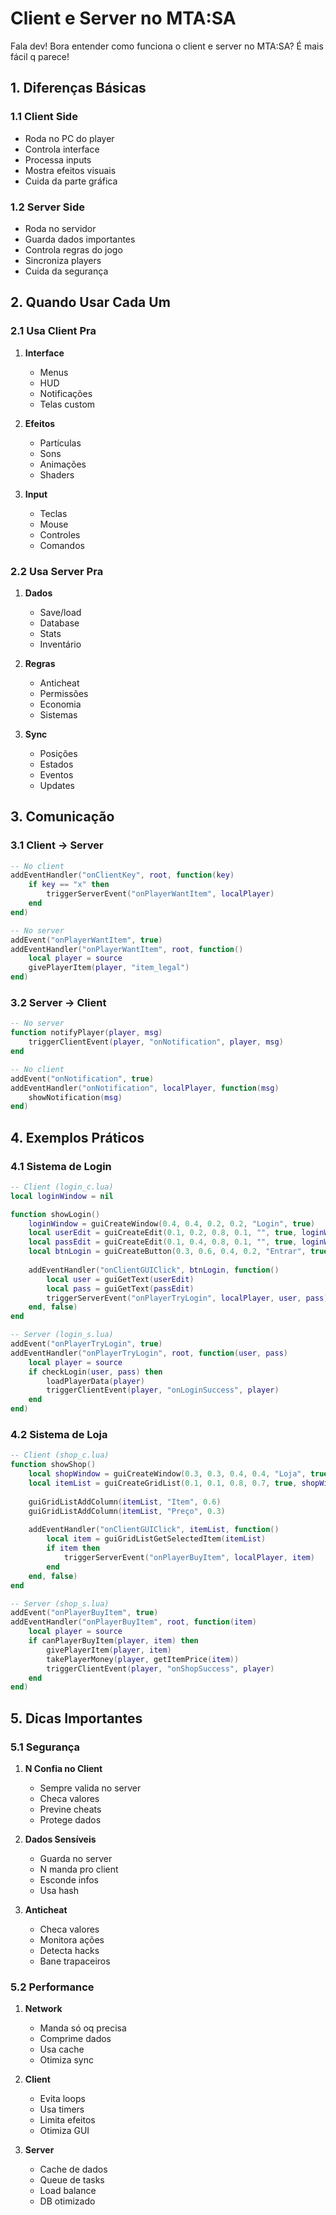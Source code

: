 # Client e Server no MTA:SA

Fala dev! Bora entender como funciona o client e server no MTA:SA? É mais fácil q parece!

## 1. Diferenças Básicas

### 1.1 Client Side
- Roda no PC do player
- Controla interface
- Processa inputs
- Mostra efeitos visuais
- Cuida da parte gráfica

### 1.2 Server Side
- Roda no servidor
- Guarda dados importantes
- Controla regras do jogo
- Sincroniza players
- Cuida da segurança

## 2. Quando Usar Cada Um

### 2.1 Usa Client Pra
1. **Interface**
   - Menus
   - HUD
   - Notificações
   - Telas custom

2. **Efeitos**
   - Partículas
   - Sons
   - Animações
   - Shaders

3. **Input**
   - Teclas
   - Mouse
   - Controles
   - Comandos

### 2.2 Usa Server Pra
1. **Dados**
   - Save/load
   - Database
   - Stats
   - Inventário

2. **Regras**
   - Anticheat
   - Permissões
   - Economia
   - Sistemas

3. **Sync**
   - Posições
   - Estados
   - Eventos
   - Updates

## 3. Comunicação

### 3.1 Client -> Server
```lua
-- No client
addEventHandler("onClientKey", root, function(key)
    if key == "x" then
        triggerServerEvent("onPlayerWantItem", localPlayer)
    end
end)

-- No server
addEvent("onPlayerWantItem", true)
addEventHandler("onPlayerWantItem", root, function()
    local player = source
    givePlayerItem(player, "item_legal")
end)
```

### 3.2 Server -> Client
```lua
-- No server
function notifyPlayer(player, msg)
    triggerClientEvent(player, "onNotification", player, msg)
end

-- No client
addEvent("onNotification", true)
addEventHandler("onNotification", localPlayer, function(msg)
    showNotification(msg)
end)
```

## 4. Exemplos Práticos

### 4.1 Sistema de Login
```lua
-- Client (login_c.lua)
local loginWindow = nil

function showLogin()
    loginWindow = guiCreateWindow(0.4, 0.4, 0.2, 0.2, "Login", true)
    local userEdit = guiCreateEdit(0.1, 0.2, 0.8, 0.1, "", true, loginWindow)
    local passEdit = guiCreateEdit(0.1, 0.4, 0.8, 0.1, "", true, loginWindow)
    local btnLogin = guiCreateButton(0.3, 0.6, 0.4, 0.2, "Entrar", true, loginWindow)
    
    addEventHandler("onClientGUIClick", btnLogin, function()
        local user = guiGetText(userEdit)
        local pass = guiGetText(passEdit)
        triggerServerEvent("onPlayerTryLogin", localPlayer, user, pass)
    end, false)
end

-- Server (login_s.lua)
addEvent("onPlayerTryLogin", true)
addEventHandler("onPlayerTryLogin", root, function(user, pass)
    local player = source
    if checkLogin(user, pass) then
        loadPlayerData(player)
        triggerClientEvent(player, "onLoginSuccess", player)
    end
end)
```

### 4.2 Sistema de Loja
```lua
-- Client (shop_c.lua)
function showShop()
    local shopWindow = guiCreateWindow(0.3, 0.3, 0.4, 0.4, "Loja", true)
    local itemList = guiCreateGridList(0.1, 0.1, 0.8, 0.7, true, shopWindow)
    
    guiGridListAddColumn(itemList, "Item", 0.6)
    guiGridListAddColumn(itemList, "Preço", 0.3)
    
    addEventHandler("onClientGUIClick", itemList, function()
        local item = guiGridListGetSelectedItem(itemList)
        if item then
            triggerServerEvent("onPlayerBuyItem", localPlayer, item)
        end
    end, false)
end

-- Server (shop_s.lua)
addEvent("onPlayerBuyItem", true)
addEventHandler("onPlayerBuyItem", root, function(item)
    local player = source
    if canPlayerBuyItem(player, item) then
        givePlayerItem(player, item)
        takePlayerMoney(player, getItemPrice(item))
        triggerClientEvent(player, "onShopSuccess", player)
    end
end)
```

## 5. Dicas Importantes

### 5.1 Segurança
1. **N Confia no Client**
   - Sempre valida no server
   - Checa valores
   - Previne cheats
   - Protege dados

2. **Dados Sensíveis**
   - Guarda no server
   - N manda pro client
   - Esconde infos
   - Usa hash

3. **Anticheat**
   - Checa valores
   - Monitora ações
   - Detecta hacks
   - Bane trapaceiros

### 5.2 Performance
1. **Network**
   - Manda só oq precisa
   - Comprime dados
   - Usa cache
   - Otimiza sync

2. **Client**
   - Evita loops
   - Usa timers
   - Limita efeitos
   - Otimiza GUI

3. **Server**
   - Cache de dados
   - Queue de tasks
   - Load balance
   - DB otimizado

